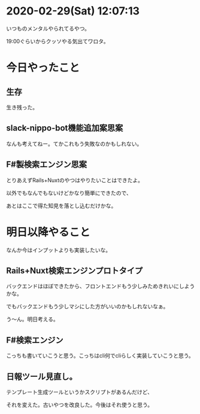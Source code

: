 # 2020-02-29(Sat) 12:07:13

いつものメンタルやられてるやつ。

19:00ぐらいからクッソやる気出てワロタ。

# 今日やったこと

## 生存

生き残った。

## slack-nippo-bot機能追加案思案

なんも考えてねー。てかこれもう失敗なのかもしれない。

## F#製検索エンジン思案

とりあえずRails+Nuxtのやつはやりたいことはできたよ。

以外でもなんでもないけどかなり簡単にできたので、

あとはここで得た知見を落とし込むだけかな。

# 明日以降やること

なんか今はインプットよりも実装したいな。

## Rails+Nuxt検索エンジンプロトタイプ

バックエンドはほぼできたから、フロントエンドもう少しみためきれいにしようかな。

でもバックエンドもう少しマシにした方がいいのかもしれないなぁ。

う〜ん。明日考える。

## F#検索エンジン

こっちも書いていこうと思う。こっちはcli何でcliらしく実装していこうと思う。

## 日報ツール見直し。

テンプレート生成ツールというかスクリプトがあるんだけど、

それを変えた。古いやつを改良した。今後はそれ使うと思う。
